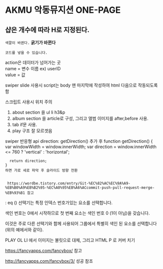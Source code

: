 
# AKMU 악동뮤지션 ONE-PAGE
## 샵은 개수에 따라 H로 지정된다.

``색깔이 바뀐다.``
__굵기가 바뀐다__

~~~
코드를 넣을 수 있습니다.
~~~

action은 데이터가 넘어가는 곳  
name = 변수 이름 ex) userID   
value = 값

swiper slide 사용시 script는 body 맨 마지막에 작성하여 html 다음으로 작동되도록 함
 
 스크립트 사용시 위치 주의
  

 1. about section 을 ul li h3&p
 2. album section 을 article로 구성, 그리고 앨범 이미지를 after,before 사용.
 3. tab if문 사용.
 4. play 구조 잘 모르겟음 

    
 swiper 반응형 api 
   direction: getDirection()
    추가 후
    function getDirection() {
      var windowWidth = window.innerWidth;
      var direction = window.innerWidth <= 760 ? 'vertical' : 'horizontal';

      return direction;
    }
    하면 가로 세로 파악 후 슬라이드 방향 전환


     https://wordbe.tistory.com/entry/Git-%EC%82%AC%EC%9A%A9-%EB%B0%A9%EB%B2%95-%EC%A0%95%EB%A6%ACcommit-push-pull-request-merge-%EB%93%B1 참고



 : eq () 선택기는 특정 인덱스 번호가있는 요소를 선택합니다.

 색인 번호는 0에서 시작하므로 첫 번째 요소는 색인 번호 0 (1이 아님)을 갖습니다.

 이것은 주로 다른 선택기와 함께 사용되어 그룹에서 특별히 색인 된 요소를 선택합니다 (위의 예에서와 같이).
 


  PLAY OL LI 에서 이미지는 불릿으로 대체, 그리고  HTML P 로 커버 치기 

  
   https://fancyapps.com/fancybox/ 참고

   http://fancyapps.com/fancybox/3/ 성공 참조